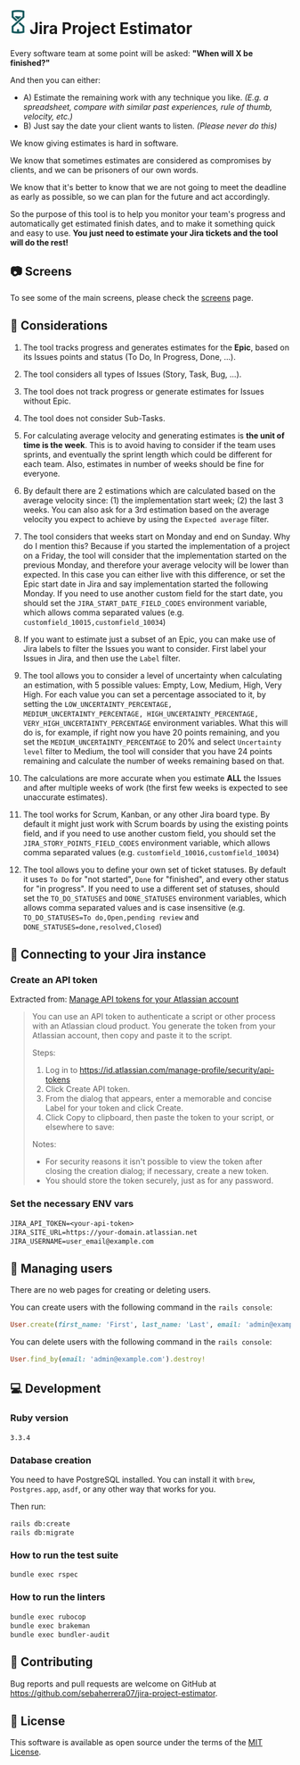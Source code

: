 # ![Jira Project Estimator](public/ms-icon-28x44.png) Jira Project Estimator 

Every software team at some point will be asked: **"When will X be finished?"**

And then you can either:
* A) Estimate the remaining work with any technique you like. _(E.g. a spreadsheet, compare with similar past experiences, rule of thumb, velocity, etc.)_
* B) Just say the date your client wants to listen. _(Please never do this)_

We know giving estimates is hard in software.

We know that sometimes estimates are considered as compromises by clients, and we can be prisoners of our own words.

We know that it's better to know that we are not going to meet the deadline as early as possible, so we can plan for the future and act accordingly.

So the purpose of this tool is to help you monitor your team's progress and automatically get estimated finish dates, and to make it something quick and easy to use. **You just need to estimate your Jira tickets and the tool will do the rest!**


## :camera: Screens
To see some of the main screens, please check the [screens](docs/SCREENS.md) page.


## :thought_balloon: Considerations
1. The tool tracks progress and generates estimates for the **Epic**, based on its Issues points and status (To Do, In Progress, Done, ...).

2. The tool considers all types of Issues (Story, Task, Bug, ...).

3. The tool does not track progress or generate estimates for Issues without Epic.

4. The tool does not consider Sub-Tasks.

5. For calculating average velocity and generating estimates is **the unit of time is the week**. This is to avoid having to consider if the team uses sprints, and eventually the sprint length which could be different for each team. Also, estimates in number of weeks should be fine for everyone.

6. By default there are 2 estimations which are calculated based on the average velocity since: (1) the implementation start week; (2) the last 3 weeks. You can also ask for a 3rd estimation based on the average velocity you expect to achieve by using the `Expected average` filter.

7. The tool considers that weeks start on Monday and end on Sunday. Why do I mention this? Because if you started the implementation of a project on a Friday, the tool will consider that the implementation started on the previous Monday, and therefore your average velocity will be lower than expected. In this case you can either live with this difference, or set the Epic start date in Jira and say implementation started the following Monday. If you need to use another custom field for the start date, you should set the `JIRA_START_DATE_FIELD_CODES` environment variable, which allows comma separated values (e.g. `customfield_10015,customfield_10034`)

8. If you want to estimate just a subset of an Epic, you can make use of Jira labels to filter the Issues you want to consider. First label your Issues in Jira, and then use the `Label` filter.

9. The tool allows you to consider a level of uncertainty when calculating an estimation, with 5 possible values: Empty, Low, Medium, High, Very High. For each value you can set a percentage associated to it, by setting the `LOW_UNCERTAINTY_PERCENTAGE, MEDIUM_UNCERTAINTY_PERCENTAGE, HIGH_UNCERTAINTY_PERCENTAGE, VERY_HIGH_UNCERTAINTY_PERCENTAGE` environment variables. What this will do is, for example, if right now you have 20 points remaining, and you set the `MEDIUM_UNCERTAINTY_PERCENTAGE` to 20% and select `Uncertainty level` filter to Medium, the tool will consider that you have 24 points remaining and calculate the number of weeks remaining based on that.

10. The calculations are more accurate when you estimate **ALL** the Issues and after multiple weeks of work (the first few weeks is expected to see unaccurate estimates).

11. The tool works for Scrum, Kanban, or any other Jira board type. By default it might just work with Scrum boards by using the existing points field, and if you need to use another custom field, you should set the `JIRA_STORY_POINTS_FIELD_CODES` environment variable, which allows comma separated values (e.g. `customfield_10016,customfield_10034`)

12. The tool allows you to define your own set of ticket statuses. By default it uses `To Do` for "not started", `Done` for "finished", and every other status for "in progress". If you need to use a different set of statuses, should set the `TO_DO_STATUSES` and `DONE_STATUSES` environment variables, which allows comma separated values and is case insensitive (e.g. `TO_DO_STATUSES=To do,Open,pending review` and `DONE_STATUSES=done,resolved,Closed`)

## :electric_plug: Connecting to your Jira instance

### Create an API token
Extracted from: [Manage API tokens for your Atlassian account](https://support.atlassian.com/atlassian-account/docs/manage-api-tokens-for-your-atlassian-account/)

> You can use an API token to authenticate a script or other process with an Atlassian cloud product. You generate the token from your Atlassian account, then copy and paste it to the script.
>
> Steps:
> 1. Log in to https://id.atlassian.com/manage-profile/security/api-tokens
> 2. Click Create API token.
> 3. From the dialog that appears, enter a memorable and concise Label for your token and click Create.
> 4. Click Copy to clipboard, then paste the token to your script, or elsewhere to save:
>
> Notes:
> * For security reasons it isn't possible to view the token after closing the creation dialog; if necessary, create a new token.
> * You should store the token securely, just as for any password.

### Set the necessary ENV vars
```
JIRA_API_TOKEN=<your-api-token>
JIRA_SITE_URL=https://your-domain.atlassian.net
JIRA_USERNAME=user_email@example.com
```


## :busts_in_silhouette: Managing users
There are no web pages for creating or deleting users.

You can create users with the following command in the `rails console`:

```ruby
User.create(first_name: 'First', last_name: 'Last', email: 'admin@example.com', password: 's3cur3_P4ssw0rd#!')
```

You can delete users with the following command in the `rails console`:

```ruby
User.find_by(email: 'admin@example.com').destroy!
```


## :computer: Development
### Ruby version
```
3.3.4
```

### Database creation
You need to have PostgreSQL installed. You can install it with `brew`, `Postgres.app`, `asdf`, or any other way that works for you.

Then run:

```
rails db:create
rails db:migrate
```

### How to run the test suite
```
bundle exec rspec
```

### How to run the linters
```
bundle exec rubocop
bundle exec brakeman
bundle exec bundler-audit
```


## :raising_hand: Contributing
Bug reports and pull requests are welcome on GitHub at https://github.com/sebaherrera07/jira-project-estimator.


## :ledger: License
This software is available as open source under the terms of the [MIT License](https://opensource.org/licenses/MIT).
